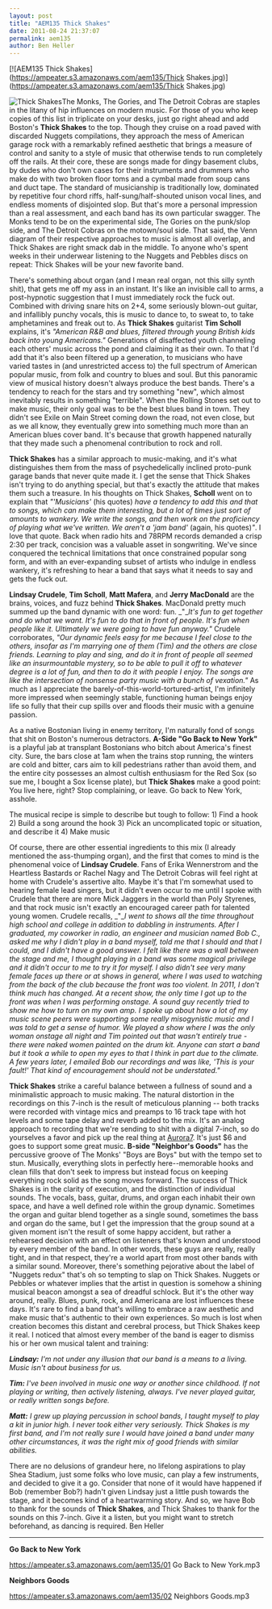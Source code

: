 ```yaml
---
layout: post
title: "AEM135 Thick Shakes"
date: 2011-08-24 21:37:07
permalink: aem135
author: Ben Heller
---
```

[![AEM135 Thick Shakes](https://ampeater.s3.amazonaws.com/aem135/Thick Shakes.jpg)](https://ampeater.s3.amazonaws.com/aem135/Thick Shakes.jpg)

![](http://ampeatermusic.com/wp-content/uploads/2011/08/snakeguy-300x300.jpg "Thick Shakes")The Monks, The Gories, and The Detroit Cobras are staples in the litany of hip influences on modern music. For those of you who keep copies of this list in triplicate on your desks, just go right ahead and add Boston's **Thick Shakes** to the top. Though they cruise on a road paved with discarded Nuggets compilations, they approach the mess of American garage rock with a remarkably refined aesthetic that brings a measure of control and sanity to a style of music that otherwise tends to run completely off the rails. At their core, these are songs made for dingy basement clubs, by dudes who don't own cases for their instruments and drummers who make do with two broken floor toms and a cymbal made from soup cans and duct tape. The standard of musicianship is traditionally low, dominated by repetitive four chord riffs, half-sung/half-shouted unison vocal lines, and endless moments of disjointed slop. But that's more a personal impression than a real assessment, and each band has its own particular swagger. The Monks tend to be on the experimental side, The Gories on the punk/slop side, and The Detroit Cobras on the motown/soul side. That said, the Venn diagram of their respective approaches to music is almost all overlap, and Thick Shakes are right smack dab in the middle. To anyone who's spent weeks in their underwear listening to the Nuggets and Pebbles discs on repeat: Thick Shakes will be your new favorite band.

<!-- more -->

There's something about organ (and I mean real organ, not this silly synth shit), that gets me off my ass in an instant. It's like an invisible call to arms, a post-hypnotic suggestion that I must immediately rock the fuck out. Combined with driving snare hits on 2+4, some seriously blown-out guitar, and infallibly punchy vocals, this is music to dance to, to sweat to, to take amphetamines and freak out to. As **Thick Shakes** guitarist **Tim Scholl** explains, it's _"American R&B and blues, filtered through young British kids back into young Americans."_ Generations of disaffected youth channeling each others' music across the pond and claiming it as their own. To that I'd add that it's also been filtered up a generation, to musicians who have varied tastes in (and unrestricted access to) the full spectrum of American popular music, from folk and country to blues and soul. But this panoramic view of musical history doesn't always produce the best bands. There's a tendency to reach for the stars and try something "new", which almost inevitably results in something "terrible". When the Rolling Stones set out to make music, their only goal was to be the best blues band in town. They didn't see Exile on Main Street coming down the road, not even close, but as we all know, they eventually grew into something much more than an American blues cover band. It's because that growth happened naturally that they made such a phenomenal contribution to rock and roll.

**Thick Shakes** has a similar approach to music-making, and it's what distinguishes them from the mass of psychedelically inclined proto-punk garage bands that never quite made it. I get the sense that Thick Shakes isn't trying to do anything special, but that's exactly the attitude that makes them such a treasure. In his thoughts on Thick Shakes, **Scholl** went on to explain that _"'Musicians'_ (his quotes) _have a tendency to add this and that to songs, which can make them interesting, but a lot of times just sort of amounts to wankery. We write the songs, and then work on the proficiency of playing what we've written. We aren't a 'jam band'_ (again, his quotes)_"_. I love that quote. Back when radio hits and 78RPM records demanded a crisp 2:30 per track, concision was a valuable asset in songwriting. We've since conquered the technical limitations that once constrained popular song form, and with an ever-expanding subset of artists who indulge in endless wankery, it's refreshing to hear a band that says what it needs to say and gets the fuck out.

**Lindsay Crudele**, **Tim Scholl**, **Matt Mafera**, and **Jerry MacDonald** are the brains, voices, and fuzz behind **Thick Shakes**. MacDonald pretty much summed up the band dynamic with one word: fun. _"__It's fun to get together and do what we want. It's fun to do that in  front of people. It's fun when people like it. Ultimately we were going to have fun anyway."_ Crudele corroborates, _"Our dynamic feels easy for me because I feel close to the others, insofar as I'm marrying one of them (Tim) and the others are close friends. Learning to play and sing, and do it in front of people all seemed like an insurmountable mystery, so to be able to pull it off to whatever degree is a lot of fun, and then to do it with people I enjoy. The songs are like the intersection of nonsense party music with a bunch of vexation."_ As much as I appreciate the barely-of-this-world-tortured-artist, I'm infinitely more impressed when seemingly stable, functioning human beings enjoy life so fully that their cup spills over and floods their music with a genuine passion.

As a native Bostonian living in enemy territory, I'm naturally fond of songs that shit on Boston's numerous detractors. **A-Side "Go Back to New York"** is a playful jab at transplant Bostonians who bitch about America's finest city. Sure, the bars close at 1am when the trains stop running, the winters are cold and bitter, cars aim to kill pedestrians rather than avoid them, and the entire city possesses an almost cultish enthusiasm for the Red Sox (so sue me, I bought a Sox license plate), but **Thick Shakes** make a good point: You live here, right? Stop complaining, or leave. Go back to New York, asshole.

The musical recipe is simple to describe but tough to follow: 1) Find a hook 2) Build a song around the hook 3) Pick an uncomplicated topic or situation, and describe it 4) Make music

Of course, there are other essential ingredients to this mix (I already mentioned the ass-thumping organ), and the first that comes to mind is the phenomenal voice of **Lindsay Crudele**. Fans of Erika Wennerstrom and the Heartless Bastards or Rachel Nagy and The Detroit Cobras will feel right at home with Crudele's assertive alto. Maybe it's that I'm somewhat used to hearing female lead singers, but it didn't even occur to me until I spoke with Crudele that there are more Mick Jaggers in the world than Poly Styrenes, and that rock music isn't exactly an encouraged career path for talented young women. Crudele recalls, _"__I went to shows all the time throughout high school and college in addition to dabbling in instruments. After I graduated, my coworker in radio, an engineer and musician named Bob C., asked me why I didn't play in a band myself, told me that I should and that I could, and I didn't have a good answer. I felt like there was a wall between the stage and me, I thought playing in a band was some magical privilege and it didn't occur to me to try it for myself. I also didn't see very many female faces up there or at shows in general, where I was used to watching from the back of the club because the front was too violent. In 2011, I don't think much has changed. At a recent show, the only time I got up to the front was when I was performing onstage. A sound guy recently tried to show me how to turn on my own amp. I spoke up about how a lot of my music scene peers were supporting some really misogynistic music and I was told to get a sense of humor. We played a show where I was the only woman onstage all night and Tim pointed out that wasn't entirely true - there were naked women painted on the drum kit. Anyone can start a band but it took a while to open my eyes to that I think in part due to the climate. A few years later, I emailed Bob our recordings and was like, 'This is your fault!' That kind of encouragement should not be understated."_

**Thick Shakes** strike a careful balance between a fullness of sound and a minimalistic approach to music making. The natural distortion in the recordings on this 7-inch is the result of meticulous planning -- both tracks were recorded with vintage mics and preamps to 16 track tape with hot levels and some tape delay and reverb added to the mix. It's an analog approach to recording that we're sending to shit with a digital 7-inch, so do yourselves a favor and pick up the real thing at [Aurora7](http://www.aurora7.com/order.html). It's just $6 and goes to support some great music. **B-side "Neighbor's Goods"** has the percussive groove of The Monks' "Boys are Boys" but with the tempo set to stun. Musically, everything slots in perfectly here--memorable hooks and clean fills that don't seek to impress but instead focus on keeping everything rock solid as the song moves forward. The success of Thick Shakes is in the clarity of execution, and the distinction of individual sounds. The vocals, bass, guitar, drums, and organ each inhabit their own space, and have a well defined role within the group dynamic. Sometimes the organ and guitar blend together as a single sound, sometimes the bass and organ do the same, but I get the impression that the group sound at a given moment isn't the result of some happy accident, but rather a rehearsed decision with an effect on listeners that's known and understood by every member of the band. In other words, these guys are really, really tight, and in that respect, they're a world apart from most other bands with a similar sound. Moreover, there's something pejorative about the label of "Nuggets redux" that's oh so tempting to slap on Thick Shakes. Nuggets or Pebbles or whatever implies that the artist in question is somehow a shining musical beacon amongst a sea of dreadful schlock. But it's the other way around, really. Blues, punk, rock, and Americana are lost influences these days. It's rare to find a band that's willing to embrace a raw aesthetic and make music that's authentic to their own experiences. So much is lost when creation becomes this distant and cerebral process, but Thick Shakes keep it real. I noticed that almost every member of the band is eager to dismiss his or her own musical talent and training:

**_Lindsay:_** _I'm not under any illusion that our band is a means to a living. Music isn't about business for us._

**_Tim:_** _I've been involved in music one way or another since childhood. If  not playing or writing, then actively listening, always. I've never played guitar, or really written songs before._

**_Matt:_** _I grew up playing percussion in school bands, I taught myself to play a kit in junior high. I never took either very seriously. Thick Shakes is my first band, and I'm not really sure I would have joined a band under many other circumstances, it was the right mix of good friends with similar abilities._

There are no delusions of grandeur here, no lifelong aspirations to play Shea Stadium, just some folks who love music, can play a few instruments, and decided to give it a go. Consider that none of it would have happened if Bob (remember Bob?) hadn't given Lindsay just a little push towards the stage, and it becomes kind of a heartwarming story. And so, we have Bob to thank for the sounds of **Thick Shakes**, and Thick Shakes to thank for the sounds on this 7-inch. Give it a listen, but you might want to stretch beforehand, as dancing is required. Ben Heller

---

**Go Back to New York**

https://ampeater.s3.amazonaws.com/aem135/01 Go Back to New York.mp3

**Neighbors Goods**

https://ampeater.s3.amazonaws.com/aem135/02 Neighbors Goods.mp3

